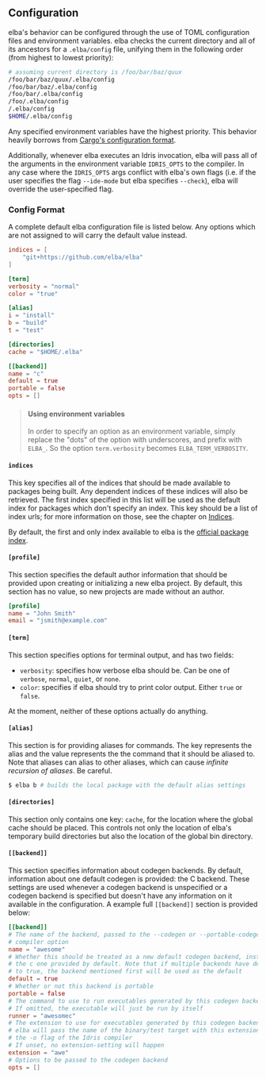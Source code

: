 ## Configuration

elba's behavior can be configured through the use of TOML configuration files and environment variables. elba checks the current directory and all of its ancestors for a `.elba/config` file, unifying them in the following order (from highest to lowest priority):

```sh
# assuming current directory is /foo/bar/baz/quux
/foo/bar/baz/quux/.elba/config
/foo/bar/baz/.elba/config
/foo/bar/.elba/config
/foo/.elba/config
/.elba/config
$HOME/.elba/config
```

Any specified environment variables have the highest priority. This behavior heavily borrows from [Cargo's configuration format](https://doc.rust-lang.org/cargo/reference/config.html).

Additionally, whenever elba executes an Idris invocation, elba will pass all of the arguments in the environment variable `IDRIS_OPTS` to the compiler. In any case where the `IDRIS_OPTS` args conflict with elba's own flags (i.e. if the user specifies the flag `--ide-mode` but elba specifies `--check`), elba will override the user-specified flag.

### Config Format

A complete default elba configuration file is listed below. Any options which are not assigned to will carry the default value instead.

```toml
indices = [
    "git+https://github.com/elba/elba"
]

[term]
verbosity = "normal"
color = "true"

[alias]
i = "install"
b = "build"
t = "test"

[directories]
cache = "$HOME/.elba"

[[backend]]
name = "c"
default = true
portable = false
opts = []
```

> #### Using environment variables
>
> In order to specify an option as an environment variable, simply replace the "dots" of the option with underscores, and prefix with `ELBA_`. So the option `term.verbosity` becomes `ELBA_TERM_VERBOSITY`.

#### `indices`

This key specifies all of the indices that should be made available to packages being built. Any dependent indices of these indices will also be retrieved. The first index specified in this list will be used as the default index for packages which don't specify an index. This key should be a list of index urls; for more information on those, see the chapter on [Indices](../reference/indices.md).

By default, the first and only index available to elba is the [official package index](https://github.com/elba/index).

#### `[profile]`

This section specifies the default author information that should be provided upon creating or initializing a new elba project. By default, this section has no value, so new projects are made without an author.

```toml
[profile]
name = "John Smith"
email = "jsmith@example.com"
```

#### `[term]`

This section specifies options for terminal output, and has two fields:

- `verbosity`: specifies how verbose elba should be. Can be one of `verbose`, `normal`,  `quiet`, or `none`.
- `color`: specifies if elba should try to print color output. Either `true` or `false`.

At the moment, neither of these options actually do anything.

#### `[alias]`

This section is for providing aliases for commands. The key represents the alias and the value represents the the command that it should be aliased to. Note that aliases can alias to other aliases, which can cause *infinite recursion of aliases*. Be careful.

```sh
$ elba b # builds the local package with the default alias settings
```

#### `[directories]`

This section only contains one key: `cache`, for the location where the global cache should be placed. This controls not only the location of elba's temporary build directories but also the location of the global bin directory.

#### `[[backend]]`

This section specifies information about codegen backends. By default,
information about one default codegen is provided: the C backend. These settings
are used whenever a codegen backend is unspecified or a codegen backend is
specified but doesn't have any information on it available in the configuration.
A example full `[[backend]]` section is provided below:

```toml
[[backend]]
# The name of the backend, passed to the --codegen or --portable-codegen
# compiler option
name = "awesome"
# Whether this should be treated as a new default codegen backend, instead of
# the c one provided by default. Note that if multiple backends have default set
# to true, the backend mentioned first will be used as the default
default = true
# Whether or not this backend is portable
portable = false
# The command to use to run executables generated by this codegen backend
# If omitted, the executable will just be run by itself
runner = "awesomec"
# The extension to use for executables generated by this codegen backend
# elba will pass the name of the binary/test target with this extension set to
# the -o flag of the Idris compiler
# If unset, no extension-setting will happen
extension = "awe"
# Options to be passed to the codegen backend
opts = []
```
